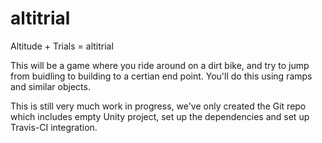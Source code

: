 # altitrial
Altitude + Trials = altitrial

This will be a game where you ride around on a dirt bike, and try to jump from buidling to building to a certian end point. You'll do this using ramps and similar objects.  

This is still very much work in progress, we've only created the Git repo which includes empty Unity project, set up the dependencies and set up Travis-CI integration.

